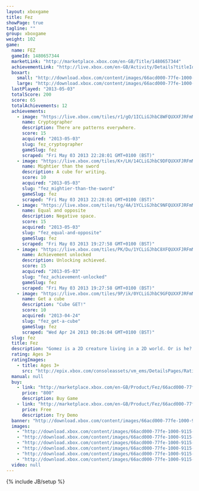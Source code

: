 ```yaml
---
layout: xboxgame
title: Fez
showPage: true
tagline: ""
group: xboxgame
weight: 102
game: 
  name: FEZ
  gameId: 1480657344
  marketLink: "http://marketplace.xbox.com/en-GB/Title/1480657344"
  achievementLink: "http://live.xbox.com/en-GB/Activity/Details?titleId=1480657344"
  boxart: 
    small: "http://download.xbox.com/content/images/66acd000-77fe-1000-9115-d802584109c0/1033/boxartsm.jpg"
    large: "http://download.xbox.com/content/images/66acd000-77fe-1000-9115-d802584109c0/1033/boxartlg.jpg"
  lastPlayed: "2013-05-03"
  totalScore: 200
  score: 65
  totalAchievements: 12
  achievements: 
    - image: "https://live.xbox.com/tiles/r1/gO/1ICLiGJhbC8WFQUXXFJRFmMwL2FjaC8wL2IAAAAA5+fn+yFYtA==.jpg"
      name: Cryptographer
      description: There are patterns everywhere.
      score: 15
      acquired: "2013-05-03"
      slug: fez_cryptographer
      gameSlug: fez
      scraped: "Fri May 03 2013 22:28:01 GMT+0100 (BST)"
    - image: "https://live.xbox.com/tiles/K+/LH/14CLiGJhbC9DFQUXXFJRFmMwL2FjaC8wLzcAAAAA5+fn+OjiMA==.jpg"
      name: Mightier than the sword
      description: A cube for writing.
      score: 10
      acquired: "2013-05-03"
      slug: "fez_mightier-than-the-sword"
      gameSlug: fez
      scraped: "Fri May 03 2013 22:28:01 GMT+0100 (BST)"
    - image: "https://live.xbox.com/tiles/tg/4A/1YCLiGJhbC9NFQUXXFJRFmMwL2FjaC8wLzkAAAAA5+fn+i8OrQ==.jpg"
      name: Equal and opposite
      description: Negative space.
      score: 15
      acquired: "2013-05-03"
      slug: "fez_equal-and-opposite"
      gameSlug: fez
      scraped: "Fri May 03 2013 19:27:58 GMT+0100 (BST)"
    - image: "https://live.xbox.com/tiles/PK/Du/1YCLiGJhbC8XFQUXXFJRFmMwL2FjaC8wL2MAAAAA5+fn+sGgJw==.jpg"
      name: Achievement unlocked
      description: Unlocking achieved.
      score: 15
      acquired: "2013-05-03"
      slug: "fez_achievement-unlocked"
      gameSlug: fez
      scraped: "Fri May 03 2013 19:27:58 GMT+0100 (BST)"
    - image: "https://live.xbox.com/tiles/9P/ik/0YCLiGJhbC9GFQUXXFJRFmMwL2FjaC8wLzIAAAAA5+fn-ov47w==.jpg"
      name: Get a cube
      description: "Cube GET!"
      score: 10
      acquired: "2013-04-24"
      slug: "fez_get-a-cube"
      gameSlug: fez
      scraped: "Wed Apr 24 2013 00:26:04 GMT+0100 (BST)"
  slug: fez
  title: Fez
  description: "Gomez is a 2D creature living in a 2D world. Or is he? When the existence of a  mysterious 3rd dimension is revealed to him, Gomez is sent out on a journey that will take him to the very end of time and space. Use your ability to navigate 3D structures from 4 distinct classic 2D perspectives. Explore a serene and beautiful open-ended world full of secrets, puzzles and hidden treasures. Unearth the mysteries of the past and discover the truth about reality and perception. Change your perspective and look at the world in a different way."
  rating: Ages 3+
  ratingImages: 
    - title: Ages 3+
      src: "http://epix.xbox.com/consoleassets/vm_ems/DetailsPages/RatingSystemID/14/default/Values/14001.png"
  manual: null
  buy: 
    - link: "http://marketplace.xbox.com/en-GB/Product/Fez/66acd000-77fe-1000-9115-d802584109c0?purchase=1&amp;DownloadType=Game"
      price: "800"
      description: Buy Game
    - link: "http://marketplace.xbox.com/en-GB/Product/Fez/66acd000-77fe-1000-9115-d802584109c0?purchase=1&amp;DownloadType=GameDemo"
      price: Free
      description: Try Demo
  banner: "http://download.xbox.com/content/images/66acd000-77fe-1000-9115-d802584109c0/1033/banner.png"
  images: 
    - "http://download.xbox.com/content/images/66acd000-77fe-1000-9115-d802584109c0/1033/screenlg1.jpg"
    - "http://download.xbox.com/content/images/66acd000-77fe-1000-9115-d802584109c0/1033/screenlg2.jpg"
    - "http://download.xbox.com/content/images/66acd000-77fe-1000-9115-d802584109c0/1033/screenlg3.jpg"
    - "http://download.xbox.com/content/images/66acd000-77fe-1000-9115-d802584109c0/1033/screenlg4.jpg"
    - "http://download.xbox.com/content/images/66acd000-77fe-1000-9115-d802584109c0/1033/screenlg5.jpg"
    - "http://download.xbox.com/content/images/66acd000-77fe-1000-9115-d802584109c0/1033/screenlg6.jpg"
  video: null
---
```

{% include JB/setup %}